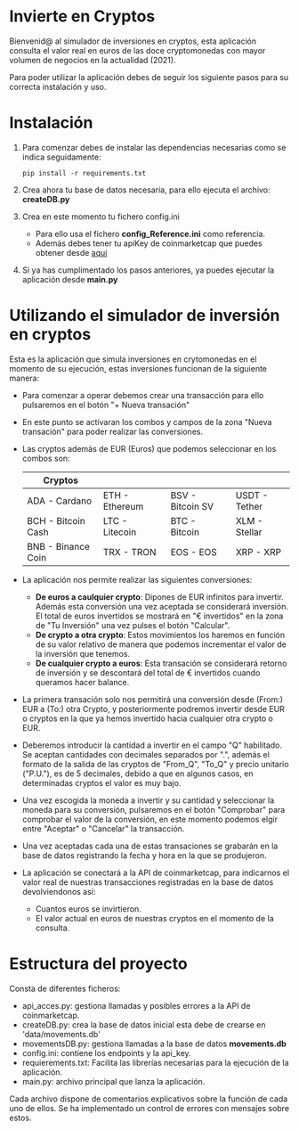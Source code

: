 # Invierte en Cryptos

Bienvenid@ al simulador de inversiones en cryptos, esta aplicación consulta el valor real en euros de las doce cryptomonedas con mayor volumen de negocios en la actualidad (2021).

Para poder utilizar la aplicación debes de seguir los siguiente pasos para su correcta instalación y uso.

# Instalación

1. Para comenzar debes de instalar las dependencias necesarias como se indica seguidamente:
    ```
    pip install -r requirements.txt
    ```

2. Crea ahora tu base de datos necesaria, para ello ejecuta el archivo: **createDB.py**

3. Crea en este momento tu fichero config.ini

    * Para ello usa el fichero **config_Reference.ini** como referencia.
    * Además debes tener tu apiKey de coinmarketcap que puedes obtener desde [aquí](https://coinmarketcap.com/api/)

4. Si ya has cumplimentado los pasos anteriores, ya puedes ejecutar la aplicación desde **main.py**


# Utilizando el simulador de inversión en cryptos

Esta es la aplicación que simula inversiones en crytomonedas en el momento de su ejecución, estas inversiones funcionan de la siguiente manera:

* Para comenzar a operar debemos crear una transacción para ello pulsaremos en el botón "+ Nueva transación"

* En este punto se activaran los combos y campos de la zona "Nueva transación" para poder realizar las conversiones.

* Las cryptos además de EUR (Euros) que podemos seleccionar en los combos son:

    | Cryptos               |                   |                         |                   |                   
    |-----------------------|:----------------- |:------------------------|:------------------| 
    | ADA - Cardano         |   ETH - Ethereum  |   BSV - Bitcoin SV      |   USDT - Tether   |
    | BCH - Bitcoin Cash    |   LTC - Litecoin  |   BTC - Bitcoin         |   XLM - Stellar   |                     
    | BNB - Binance Coin    |   TRX - TRON      |   EOS - EOS             |   XRP - XRP       |           

* La aplicación nos permite realizar las siguientes conversiones:
    * **De euros a caulquier crypto**: Dipones de EUR infinitos para invertir. Además esta conversión una vez aceptada se considerará inversión. El total de euros invertidos se mostrará en "€ invertidos" en la zona de "Tu Inversión" una vez pulses el botón "Calcular". 
    * **De crypto a otra crypto**: Estos movimientos los haremos en función de su valor relativo de manera que podemos incrementar el valor de la inversión que tenemos.
    * **De cualquier crypto a euros**: Esta transación se considerará retorno de inversión y se descontará del total de € invertidos cuando queramos hacer balance.

* La primera transación solo nos permitirá una conversión desde (From:) EUR a (To:) otra Crypto, y posteriormente podremos invertir desde EUR o cryptos en la que ya hemos invertido hacia cualquier otra crypto o EUR.
* Deberemos introducir la cantidad a invertir en el campo "Q" habilitado. Se aceptan cantidades con decimales separados por ".", además el formato de la salida de las cryptos de "From_Q", "To_Q" y precio unitario ("P.U."), es de 5 decimales, debido a que en algunos casos, en determinadas cryptos el valor es muy bajo.
* Una vez escogida la moneda a invertir y su cantidad y seleccionar la moneda para su conversión, pulsaremos en el botón "Comprobar" para comprobar el valor de la conversión, en este momento podemos elgir entre "Aceptar" o "Cancelar" la transacción.
* Una vez aceptadas cada una de estas transaciones se grabarán en la base de datos registrando la fecha y hora en la que se produjeron.
* La aplicación se conectará a la API de coinmarketcap, para indicarnos el valor real de nuestras transacciones registradas en la base de datos devolviendonos así:
    * Cuantos euros se invirtieron.
    * El valor actual en euros de nuestras cryptos en el momento de la consulta.

# Estructura del proyecto

Consta de diferentes ficheros:
* api_acces.py: gestiona llamadas y posibles errores a la API de coinmarketcap.
* createDB.py: crea la base de datos inicial esta debe de crearse en 'data/movements.db'
* movementsDB.py: gestiona llamadas a la base de datos **movements.db**
* config.ini: contiene los endpoints y la api_key.
* requierements.txt: Facilita las librerías necesarias para la ejecución de la aplicación.
* main.py: archivo principal que lanza la aplicación.

Cada archivo dispone de comentarios explicativos sobre la función de cada uno de ellos.
Se ha implementado un control de errores con mensajes sobre estos.





   
    
    
    
    

